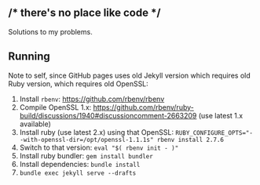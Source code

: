 /\* there's no place like code \*/
----------------------------------

Solutions to my problems.

## Running

Note to self, since GitHub pages uses old Jekyll version which requires
old Ruby version, which requires old OpenSSL:

1. Install `rbenv`: https://github.com/rbenv/rbenv
2. Compile OpenSSL 1.x: https://github.com/rbenv/ruby-build/discussions/1940#discussioncomment-2663209 (use latest 1.x available)
3. Install ruby (use latest 2.x) using that OpenSSL:
   `RUBY_CONFIGURE_OPTS="--with-openssl-dir=/opt/openssl-1.1.1s" rbenv install 2.7.6`
4. Switch to that version: `eval "$( rbenv init - )"`
5. Install ruby bundler: `gem install bundler`
6. Install dependencies: `bundle install`
7. `bundle exec jekyll serve --drafts`

